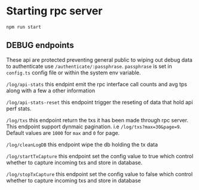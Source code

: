 # Starting rpc server

`npm run start`

## DEBUG endpoints

These api are protected preventing general public to wiping out debug data to authenticate use `/authenticate/:passphrase`. `passphrase` is set in `config.ts` config file or within the system env variable.

`/log/api-stats` this endpint emit the rpc interface call counts and avg tps along with a few a other information

`/log/api-stats-reset` this endpoint trigger the reseting of data that hold api perf stats.

`/log/txs` this endpoint return the txs it has been made through rpc server. This endpoint support dynmaic pagination. i.e `/log/txs?max=30&page=9`.
Default values are `1000` for `max` and `0` for page.

`/log/cleanLogDB` this endpoint wipe the db holding the tx data

`/log/startTxCapture` this endpoint set the config value to true which control whether to capture incoming txs and store in database. 

`/log/stopTxCapture` this endpoint set the config value to false which control whether to capture incoming txs and store in database

